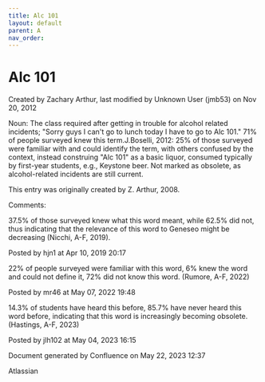 ```yaml
---
title: Alc 101
layout: default
parent: A
nav_order:
---
```


# Alc 101

Created by  Zachary Arthur, last modified by  Unknown User (jmb53) on Nov 20, 2012

Noun: The class required after getting in trouble for alcohol related incidents; &quot;Sorry guys I can't go to lunch today I have to go to Alc 101.&quot; 71% of people surveyed knew this term.J.Boselli, 2012: 25% of those surveyed were familiar with and could identify the term, with others confused by the context, instead construing &quot;Alc 101&quot; as a basic liquor, consumed typically by first-year students, e.g., Keystone beer. Not marked as obsolete, as alcohol-related incidents are still current. 

This entry was originally created by Z. Arthur, 2008.

Comments:

37.5% of those surveyed knew what this word meant, while 62.5% did not, thus indicating that the relevance of this word to Geneseo might be decreasing (Nicchi, A-F, 2019). 

Posted by hjn1 at Apr 10, 2019 20:17

22% of people surveyed were familiar with this word, 6% knew the word and could not define it, 72% did not know this word. (Rumore, A-F, 2022)

Posted by mr46 at May 07, 2022 19:48

14.3% of students have heard this before, 85.7% have never heard this word before, indicating that this word is increasingly becoming obsolete. (Hastings, A-F, 2023)

Posted by jlh102 at May 04, 2023 16:15

Document generated by Confluence on May 22, 2023 12:37

Atlassian
